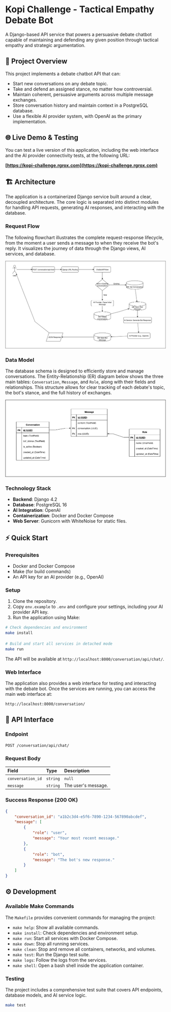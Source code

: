 # Kopi Challenge - Tactical Empathy Debate Bot

A Django-based API service that powers a persuasive debate chatbot capable of maintaining and defending any given position through tactical empathy and strategic argumentation.

## 🚀 Project Overview

This project implements a debate chatbot API that can:

  - Start new conversations on any debate topic.
  - Take and defend an assigned stance, no matter how controversial.
  - Maintain coherent, persuasive arguments across multiple message exchanges.
  - Store conversation history and maintain context in a PostgreSQL database.
  - Use a flexible AI provider system, with OpenAI as the primary implementation.

## 🌐 Live Demo & Testing

You can test a live version of this application, including the web interface and the AI provider connectivity tests, at the following URL:

**[https://kopi-challenge.rgrox.com](https://kopi-challenge.rgrox.com)**

## 🏗️ Architecture

The application is a containerized Django service built around a clear, decoupled architecture. The core logic is separated into distinct modules for handling API requests, generating AI responses, and interacting with the database.

### Request Flow

The following flowchart illustrates the complete request-response lifecycle, from the moment a user sends a message to when they receive the bot's reply. It visualizes the journey of data through the Django views, AI services, and database.

![Request Flow Diagram](src/docs/images/flowchart.jpg)

### Data Model

The database schema is designed to efficiently store and manage conversations. The Entity-Relationship (ER) diagram below shows the three main tables: `Conversation`, `Message`, and `Role`, along with their fields and relationships. This structure allows for clear tracking of each debate's topic, the bot's stance, and the full history of exchanges.

![Entity Relationship Diagram](src/docs/images/er.jpg)

### Technology Stack

  - **Backend**: Django 4.2
  - **Database**: PostgreSQL 16
  - **AI Integration**: OpenAI
  - **Containerization**: Docker and Docker Compose
  - **Web Server**: Gunicorn with WhiteNoise for static files.

## ⚡ Quick Start

### Prerequisites

  - Docker and Docker Compose
  - Make (for build commands)
  - An API key for an AI provider (e.g., OpenAI)

### Setup

1.  Clone the repository.
2.  Copy `env.example` to `.env` and configure your settings, including your AI provider API key.
3.  Run the application using Make:

<!-- end list -->

```bash
# Check dependencies and environment
make install

# Build and start all services in detached mode
make run
```

The API will be available at `http://localhost:8000/conversation/api/chat/`.

### Web Interface

The application also provides a web interface for testing and interacting with the debate bot. Once the services are running, you can access the main web interface at:

```
http://localhost:8000/conversation/
```

## 🔌 API Interface

### Endpoint

```
POST /conversation/api/chat/
```

### Request Body

| Field | Type | Description |
| :--- | :--- | :--- |
| `conversation_id` | `string` | `null` | The UUID of the conversation. Use `null` to start a new debate. |
| `message` | `string` | The user's message. |

### Success Response (200 OK)

```json
{
    "conversation_id": "a1b2c3d4-e5f6-7890-1234-567890abcdef",
    "message": [
        {
            "role": "user",
            "message": "Your most recent message."
        },
        {
            "role": "bot", 
            "message": "The bot's new response."
        }
    ]
}
```

## ⚙️ Development

### Available Make Commands

The `Makefile` provides convenient commands for managing the project:

  - `make help`: Show all available commands.
  - `make install`: Check dependencies and environment setup.
  - `make run`: Start all services with Docker Compose.
  - `make down`: Stop all running services.
  - `make clean`: Stop and remove all containers, networks, and volumes.
  - `make test`: Run the Django test suite.
  - `make logs`: Follow the logs from the services.
  - `make shell`: Open a bash shell inside the application container.

### Testing

The project includes a comprehensive test suite that covers API endpoints, database models, and AI service logic.

```bash
make test
```